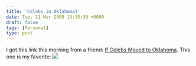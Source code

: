 ```yaml
---
title: 'Celebs in Oklahoma?'
date: Tue, 11 Mar 2008 13:35:39 +0000
draft: false
tags: [Personal]
type: post
---
```


I got this link this morning from a friend: [If Celebs Moved to Oklahoma](http://www.wintrest.com/if-celebs-moved-to-oklahoma/). This one is my favorite: [![](http://www.wintrest.com/wp-content/uploads/2008/03/tomcruise.jpg)](http://www.wintrest.com/if-celebs-moved-to-oklahoma/)